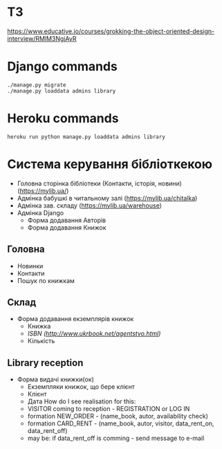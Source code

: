 # ТЗ
https://www.educative.io/courses/grokking-the-object-oriented-design-interview/RMlM3NgjAyR


# Django commands
    ./manage.py migrate
    ./manage.py loaddata admins library
    
# Heroku commands
    heroku run python manage.py loaddata admins library



# Система керування бібліоткекою

* Головна сторінка бібліотеки (Контакти, історія, новини) (https://mylib.ua/)
* Адмінка бабушкі в читальному залі (https://mylib.ua/chitalka)
* Адмінка зав. складу (https://mylib.ua/warehouse)
* Адмінка Django
  * Форма додавання Авторів
  * Форма додавання Книжок

## Головна
  * Новинки
  * Контакти
  * Пошук по книжкам

## Склад
  * Форма додавання екземплярів книжок
    * Книжка
    * *ISBN (http://www.ukrbook.net/agentstvo.html)*
    * Кількість

## Library reception
  * Форма видачі книжки(ок)
    * Екземпляки книжок, що бере клієнт
    * Клієнт
    * Дата
    How do I see realisation for this:
    - VISITOR coming to reception - REGISTRATION or LOG IN
    - formation NEW_ORDER - (name_book, autor, availability check)
    - formation CARD_RENT - (name_book, autor, visitor, data_rent_on, data_rent_off)
    - may be: if data_rent_off is comming - send message to e-mail

